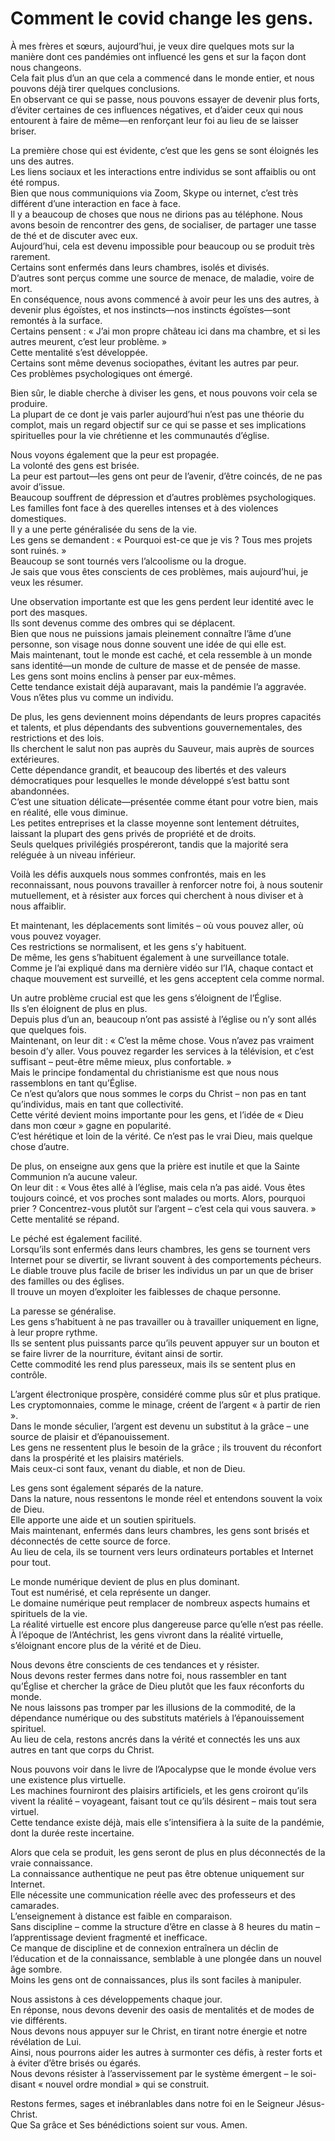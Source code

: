 # Comment le covid change les gens.

À mes frères et sœurs, aujourd’hui, je veux dire quelques mots sur la manière dont ces pandémies ont influencé les gens et sur la façon dont nous changeons.  
Cela fait plus d’un an que cela a commencé dans le monde entier, et nous pouvons déjà tirer quelques conclusions.  
En observant ce qui se passe, nous pouvons essayer de devenir plus forts, d’éviter certaines de ces influences négatives, et d’aider ceux qui nous entourent à faire de même—en renforçant leur foi au lieu de se laisser briser.  

La première chose qui est évidente, c’est que les gens se sont éloignés les uns des autres.  
Les liens sociaux et les interactions entre individus se sont affaiblis ou ont été rompus.  
Bien que nous communiquions via Zoom, Skype ou internet, c’est très différent d’une interaction en face à face.  
Il y a beaucoup de choses que nous ne dirions pas au téléphone. Nous avons besoin de rencontrer des gens, de socialiser, de partager une tasse de thé et de discuter avec eux.  
Aujourd’hui, cela est devenu impossible pour beaucoup ou se produit très rarement.  
Certains sont enfermés dans leurs chambres, isolés et divisés.  
D’autres sont perçus comme une source de menace, de maladie, voire de mort.  
En conséquence, nous avons commencé à avoir peur les uns des autres, à devenir plus égoïstes, et nos instincts—nos instincts égoïstes—sont remontés à la surface.  
Certains pensent : « J’ai mon propre château ici dans ma chambre, et si les autres meurent, c’est leur problème. »  
Cette mentalité s’est développée.  
Certains sont même devenus sociopathes, évitant les autres par peur.  
Ces problèmes psychologiques ont émergé.  

Bien sûr, le diable cherche à diviser les gens, et nous pouvons voir cela se produire.  
La plupart de ce dont je vais parler aujourd’hui n’est pas une théorie du complot, mais un regard objectif sur ce qui se passe et ses implications spirituelles pour la vie chrétienne et les communautés d’église.  

Nous voyons également que la peur est propagée.  
La volonté des gens est brisée.  
La peur est partout—les gens ont peur de l’avenir, d’être coincés, de ne pas avoir d’issue.  
Beaucoup souffrent de dépression et d’autres problèmes psychologiques.  
Les familles font face à des querelles intenses et à des violences domestiques.  
Il y a une perte généralisée du sens de la vie.  
Les gens se demandent : « Pourquoi est-ce que je vis ? Tous mes projets sont ruinés. »  
Beaucoup se sont tournés vers l’alcoolisme ou la drogue.  
Je sais que vous êtes conscients de ces problèmes, mais aujourd’hui, je veux les résumer.  

Une observation importante est que les gens perdent leur identité avec le port des masques.  
Ils sont devenus comme des ombres qui se déplacent.  
Bien que nous ne puissions jamais pleinement connaître l’âme d’une personne, son visage nous donne souvent une idée de qui elle est.  
Mais maintenant, tout le monde est caché, et cela ressemble à un monde sans identité—un monde de culture de masse et de pensée de masse.  
Les gens sont moins enclins à penser par eux-mêmes.  
Cette tendance existait déjà auparavant, mais la pandémie l’a aggravée.  
Vous n’êtes plus vu comme un individu.  

De plus, les gens deviennent moins dépendants de leurs propres capacités et talents, et plus dépendants des subventions gouvernementales, des restrictions et des lois.  
Ils cherchent le salut non pas auprès du Sauveur, mais auprès de sources extérieures.  
Cette dépendance grandit, et beaucoup des libertés et des valeurs démocratiques pour lesquelles le monde développé s’est battu sont abandonnées.  
C’est une situation délicate—présentée comme étant pour votre bien, mais en réalité, elle vous diminue.  
Les petites entreprises et la classe moyenne sont lentement détruites, laissant la plupart des gens privés de propriété et de droits.  
Seuls quelques privilégiés prospéreront, tandis que la majorité sera reléguée à un niveau inférieur.  

Voilà les défis auxquels nous sommes confrontés, mais en les reconnaissant, nous pouvons travailler à renforcer notre foi, à nous soutenir mutuellement, et à résister aux forces qui cherchent à nous diviser et à nous affaiblir.

Et maintenant, les déplacements sont limités – où vous pouvez aller, où vous pouvez voyager.  
Ces restrictions se normalisent, et les gens s’y habituent.  
De même, les gens s’habituent également à une surveillance totale.  
Comme je l’ai expliqué dans ma dernière vidéo sur l’IA, chaque contact et chaque mouvement est surveillé, et les gens acceptent cela comme normal.  

Un autre problème crucial est que les gens s’éloignent de l’Église.  
Ils s’en éloignent de plus en plus.  
Depuis plus d’un an, beaucoup n’ont pas assisté à l’église ou n’y sont allés que quelques fois.  
Maintenant, on leur dit : « C’est la même chose. Vous n’avez pas vraiment besoin d’y aller. Vous pouvez regarder les services à la télévision, et c’est suffisant – peut-être même mieux, plus confortable. »  
Mais le principe fondamental du christianisme est que nous nous rassemblons en tant qu’Église.  
Ce n’est qu’alors que nous sommes le corps du Christ – non pas en tant qu’individus, mais en tant que collectivité.  
Cette vérité devient moins importante pour les gens, et l’idée de « Dieu dans mon cœur » gagne en popularité.  
C’est hérétique et loin de la vérité. Ce n’est pas le vrai Dieu, mais quelque chose d’autre.  

De plus, on enseigne aux gens que la prière est inutile et que la Sainte Communion n’a aucune valeur.  
On leur dit : « Vous êtes allé à l’église, mais cela n’a pas aidé. Vous êtes toujours coincé, et vos proches sont malades ou morts. Alors, pourquoi prier ? Concentrez-vous plutôt sur l’argent – c’est cela qui vous sauvera. »  
Cette mentalité se répand.  

Le péché est également facilité.  
Lorsqu’ils sont enfermés dans leurs chambres, les gens se tournent vers Internet pour se divertir, se livrant souvent à des comportements pécheurs.  
Le diable trouve plus facile de briser les individus un par un que de briser des familles ou des églises.  
Il trouve un moyen d’exploiter les faiblesses de chaque personne.  

La paresse se généralise.  
Les gens s’habituent à ne pas travailler ou à travailler uniquement en ligne, à leur propre rythme.  
Ils se sentent plus puissants parce qu’ils peuvent appuyer sur un bouton et se faire livrer de la nourriture, évitant ainsi de sortir.  
Cette commodité les rend plus paresseux, mais ils se sentent plus en contrôle.  

L’argent électronique prospère, considéré comme plus sûr et plus pratique.  
Les cryptomonnaies, comme le minage, créent de l’argent « à partir de rien ».  
Dans le monde séculier, l’argent est devenu un substitut à la grâce – une source de plaisir et d’épanouissement.  
Les gens ne ressentent plus le besoin de la grâce ; ils trouvent du réconfort dans la prospérité et les plaisirs matériels.  
Mais ceux-ci sont faux, venant du diable, et non de Dieu.  

Les gens sont également séparés de la nature.  
Dans la nature, nous ressentons le monde réel et entendons souvent la voix de Dieu.  
Elle apporte une aide et un soutien spirituels.  
Mais maintenant, enfermés dans leurs chambres, les gens sont brisés et déconnectés de cette source de force.  
Au lieu de cela, ils se tournent vers leurs ordinateurs portables et Internet pour tout.  

Le monde numérique devient de plus en plus dominant.  
Tout est numérisé, et cela représente un danger.  
Le domaine numérique peut remplacer de nombreux aspects humains et spirituels de la vie.  
La réalité virtuelle est encore plus dangereuse parce qu’elle n’est pas réelle.  
À l’époque de l’Antéchrist, les gens vivront dans la réalité virtuelle, s’éloignant encore plus de la vérité et de Dieu.  

Nous devons être conscients de ces tendances et y résister.  
Nous devons rester fermes dans notre foi, nous rassembler en tant qu’Église et chercher la grâce de Dieu plutôt que les faux réconforts du monde.  
Ne nous laissons pas tromper par les illusions de la commodité, de la dépendance numérique ou des substituts matériels à l’épanouissement spirituel.  
Au lieu de cela, restons ancrés dans la vérité et connectés les uns aux autres en tant que corps du Christ.  

Nous pouvons voir dans le livre de l’Apocalypse que le monde évolue vers une existence plus virtuelle.  
Les machines fourniront des plaisirs artificiels, et les gens croiront qu’ils vivent la réalité – voyageant, faisant tout ce qu’ils désirent – mais tout sera virtuel.  
Cette tendance existe déjà, mais elle s’intensifiera à la suite de la pandémie, dont la durée reste incertaine.  

Alors que cela se produit, les gens seront de plus en plus déconnectés de la vraie connaissance.  
La connaissance authentique ne peut pas être obtenue uniquement sur Internet.  
Elle nécessite une communication réelle avec des professeurs et des camarades.  
L’enseignement à distance est faible en comparaison.  
Sans discipline – comme la structure d’être en classe à 8 heures du matin – l’apprentissage devient fragmenté et inefficace.  
Ce manque de discipline et de connexion entraînera un déclin de l’éducation et de la connaissance, semblable à une plongée dans un nouvel âge sombre.  
Moins les gens ont de connaissances, plus ils sont faciles à manipuler.  

Nous assistons à ces développements chaque jour.  
En réponse, nous devons devenir des oasis de mentalités et de modes de vie différents.  
Nous devons nous appuyer sur le Christ, en tirant notre énergie et notre révélation de Lui.  
Ainsi, nous pourrons aider les autres à surmonter ces défis, à rester forts et à éviter d’être brisés ou égarés.  
Nous devons résister à l’asservissement par le système émergent – le soi-disant « nouvel ordre mondial » qui se construit.  

Restons fermes, sages et inébranlables dans notre foi en le Seigneur Jésus-Christ.  
Que Sa grâce et Ses bénédictions soient sur vous. Amen.

